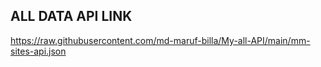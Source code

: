 ## ALL DATA API LINK
https://raw.githubusercontent.com/md-maruf-billa/My-all-API/main/mm-sites-api.json

